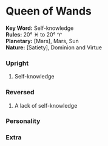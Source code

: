 # Queen of Wands

**Key Word:** Self-knowledge  
**Rules:** 20° ♓︎ to 20° ♈︎  
**Planetary:** [Mars], Mars, Sun  
**Nature:** [Satiety], Dominion and Virtue  


### Upright

1) Self-knowledge


### Reversed

1) A lack of self-knowledge


### Personality




### Extra




